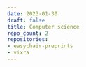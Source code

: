 ```yaml
---
date: 2023-01-30
draft: false
title: Computer science
repo_count: 2
repositories:
- easychair-preprints
- vixra
---
```



